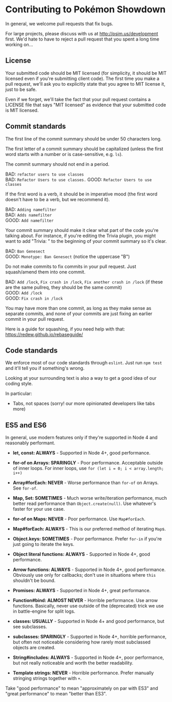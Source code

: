 Contributing to Pokémon Showdown
========================================================================

In general, we welcome pull requests that fix bugs.

For large projects, please discuss with us at http://psim.us/development first. We'd hate to have to reject a pull request that you spent a long time working on...


License
------------------------------------------------------------------------

Your submitted code should be MIT licensed (for simplicity, it should be MIT licensed even if you're submitting client code). The first time you make a pull request, we'll ask you to explicitly state that you agree to MIT license it, just to be safe.

Even if we forget, we'll take the fact that your pull request contains a LICENSE file that says "MIT licensed" as evidence that your submitted code is MIT licensed.


Commit standards
------------------------------------------------------------------------

The first line of the commit summary should be under 50 characters long.

The first letter of a commit summary should be capitalized (unless the first word starts with a number or is case-sensitive, e.g. `ls`).

The commit summary should not end in a period.

BAD: `refactor users to use classes`  
BAD: `Refactor Users to use classes.`
GOOD: `Refactor Users to use classes`

If the first word is a verb, it should be in imperative mood (the first word doesn't have to be a verb, but we recommend it).

BAD: `Adding namefilter`  
BAD: `Adds namefilter`  
GOOD: `Add namefilter`

Your commit summary should make it clear what part of the code you're talking about. For instance, if you're editing the Trivia plugin, you might want to add "Trivia: " to the beginning of your commit summary so it's clear.

BAD: `Ban Genesect`  
GOOD: `Monotype: Ban Genesect` (notice the uppercase "B")  

Do not make commits to fix commits in your pull request. Just squash/amend them into one commit.

BAD: `Add /lock`, `Fix crash in /lock`, `Fix another crash in /lock` (if these are the same pullreq, they should be the same commit)  
GOOD: `Add /lock`  
GOOD: `Fix crash in /lock`

You may have more than one commit, as long as they make sense as separate commits, and none of your commits are just fixing an earlier commit in your pull request.

Here is a guide for squashing, if you need help with that: https://redew.github.io/rebaseguide/


Code standards
------------------------------------------------------------------------

We enforce most of our code standards through `eslint`. Just run `npm test` and it'll tell you if something's wrong.

Looking at your surrounding text is also a way to get a good idea of our coding style.

In particular:

- Tabs, not spaces (sorry! our more opinionated developers like tabs more)


ES5 and ES6
------------------------------------------------------------------------

In general, use modern features only if they're supported in Node 4 and reasonably performant.

- **let, const: ALWAYS** - Supported in Node 4+, good performance.

- **for-of on Arrays: SPARINGLY** - Poor performance. Acceptable outside of inner loops. For inner loops, use `for (let i = 0; i < array.length; i++)`

- **Array#forEach: NEVER** - Worse performance than `for-of` on Arrays. See `for-of`.

- **Map, Set: SOMETIMES** - Much worse write/iteration performance, much better read performance than `Object.create(null)`. Use whatever's faster for your use case.

- **for-of on Maps: NEVER** - Poor performance. Use `Map#forEach`.

- **Map#forEach: ALWAYS** - This is our preferred method of iterating `Map`s.

- **Object.keys: SOMETIMES** - Poor performance. Prefer `for-in` if you're just going to iterate the keys.

- **Object literal functions: ALWAYS** - Supported in Node 4+, good performance.

- **Arrow functions: ALWAYS** - Supported in Node 4+, good performance. Obviously use only for callbacks; don't use in situations where `this` shouldn't be bound.

- **Promises: ALWAYS** - Supported in Node 4+, great performance.

- **Function#bind: ALMOST NEVER** - Horrible performance. Use arrow functions. Basically, never use outside of the (deprecated) trick we use in battle-engine for split logs.

- **classes: USUALLY** - Supported in Node 4+ and good performance, but see subclasses.

- **subclasses: SPARINGLY** - Supported in Node 4+, horrible performance, but often not noticeable considering how rarely most subclassed objects are created.

- **String#includes: ALWAYS** - Supported in Node 4+, poor performance, but not really noticeable and worth the better readability.

- **Template strings: NEVER** - Horrible performance. Prefer manually stringing strings together with `+`.

Take "good performance" to mean "approximately on par with ES3" and "great performance" to mean "better than ES3".
